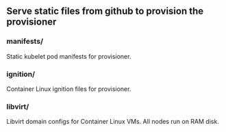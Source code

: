 ## Serve static files from github to provision the provisioner

### manifests/

Static kubelet pod manifests for provisioner.

### ignition/

Container Linux ignition files for provisioner.

### libvirt/

Libvirt domain configs for Container Linux VMs. All nodes run on RAM disk.
